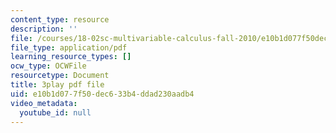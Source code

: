 ```yaml
---
content_type: resource
description: ''
file: /courses/18-02sc-multivariable-calculus-fall-2010/e10b1d077f50dec633b4ddad230aadb4_KXof0q88xbg.pdf
file_type: application/pdf
learning_resource_types: []
ocw_type: OCWFile
resourcetype: Document
title: 3play pdf file
uid: e10b1d07-7f50-dec6-33b4-ddad230aadb4
video_metadata:
  youtube_id: null
---
```

